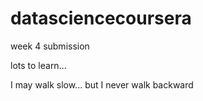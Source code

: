 # datasciencecoursera
week 4 submission

lots to learn...

I may walk slow... but I never walk backward

